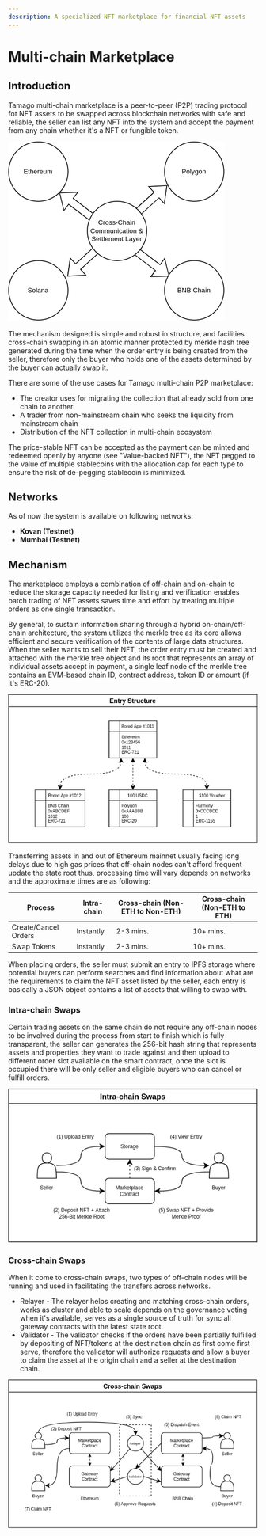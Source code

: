 ```yaml
---
description: A specialized NFT marketplace for financial NFT assets
---
```


# Multi-chain Marketplace

## Introduction

Tamago multi-chain marketplace is a peer-to-peer (P2P) trading protocol fot NFT assets to be swapped across blockchain networks with safe and reliable, the seller can list any NFT into the system and accept the payment from any chain whether it's a NFT or fungible token.&#x20;



![High-level overview of multi-chain marketplace](<.gitbook/assets/Untitled Diagram.drawio (15).png>)

The mechanism designed is simple and robust in structure, and facilities cross-chain swapping in an atomic manner protected by merkle hash tree generated during the time when the order entry is being created from the seller, therefore only the buyer who holds one of the assets determined by the buyer can actually swap it.

There are some of the use cases for Tamago multi-chain P2P marketplace:

* The creator uses for migrating the collection that already sold from one chain to another
* A trader from non-mainstream chain who seeks the liquidity from mainstream chain
* Distribution of the NFT collection in multi-chain ecosystem

The price-stable NFT can be accepted as the payment can be minted and redeemed openly by anyone (see "Value-backed NFT"), the NFT pegged to the value of multiple stablecoins with the allocation cap for each type to ensure the risk of de-pegging stablecoin is minimized.

## Networks

As of now the system is available on following networks:

* **Kovan (Testnet)**
* **Mumbai (Testnet)**

## Mechanism

The marketplace employs a combination of off-chain and on-chain to reduce the storage capacity needed for listing and verification enables batch trading of NFT assets saves time and effort by treating multiple orders as one single transaction.&#x20;

By general, to sustain information sharing through a hybrid on-chain/off-chain architecture, the system utilizes the merkle tree as its core allows efficient and secure verification of the contents of large data structures. When the seller wants to sell their NFT, the order entry must be created and attached with the merkle tree object and its root that represents an array of individual assets accept in payment, a single leaf node of the merkle tree contains an EVM-based chain ID, contract address, token ID or amount (if it's ERC-20).

![Each entry contains a barter list and it will be uploaded to the storage for potential buyers to view](.gitbook/assets/Marketplace.drawio.png)

Transferring assets in and out of Ethereum mainnet usually facing long delays due to high gas prices that off-chain nodes can't afford frequent update the state root thus, processing time will vary depends on networks and the approximate times are as following:&#x20;

| Process              | Intra-chain | Cross-chain (Non-ETH to Non-ETH) | Cross-chain (Non-ETH to ETH) |
| -------------------- | ----------- | -------------------------------- | ---------------------------- |
| Create/Cancel Orders | Instantly   | 2-3 mins.                        | 10+ mins.                    |
| Swap Tokens          | Instantly   | 2-3 mins.                        | 10+ mins.                    |

When placing orders, the seller must submit an entry to IPFS storage where potential buyers can perform searches and find information about what are the requirements to claim the NFT asset listed by the seller, each entry is basically a JSON object contains a list of assets that willing to swap with.

### Intra-chain Swaps

Certain trading assets on the same chain do not require any off-chain nodes to be involved during the process from start to finish which is fully transparent, the seller can generates the 256-bit hash string that represents assets and properties they want to trade against and then upload to different order slot available on the smart contract, once the slot is occupied there will be only seller and eligible buyers who can cancel or fulfill orders.

![](<.gitbook/assets/Untitled Diagram.drawio (12) (3).png>)

### Cross-chain Swaps

When it come to cross-chain swaps, two types of off-chain nodes will be running and used in facilitating the transfers across networks.

* Relayer - The relayer helps creating and matching cross-chain orders, works as cluster and able to scale depends on the governance voting when it's available, serves as a single source of truth for sync all gateway contracts with the latest state root.
* Validator - The validator checks if the orders have been partially fulfilled by depositing of NFT/tokens at the destination chain as first come first serve, therefore the validator will authorize requests and allow a buyer to claim the asset at the origin chain and a seller at the destination chain.

![](<.gitbook/assets/Marketplace.drawio (1).png>)

